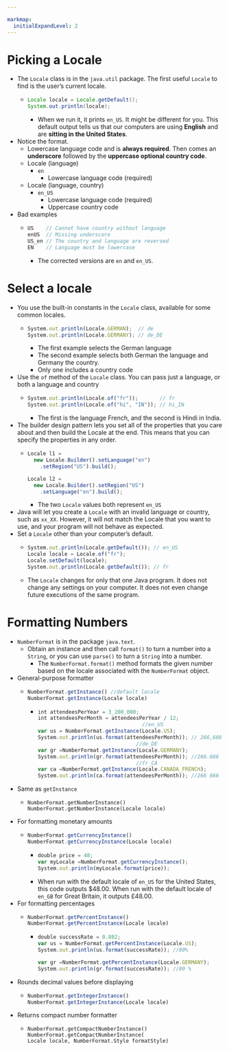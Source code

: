 ```yaml
---

markmap:
  initialExpandLevel: 2
---
```

# **Picking a Locale**
- The `Locale` class is in the `java.util` package. The first
 useful `Locale` to find is the user’s current locale.
  - ```java
    Locale locale = Locale.getDefault();
    System.out.println(locale);
    ```
    - When we run it, it prints `en_US`. It might be different for you. 
    This default output tells us that our computers are using
    **English** and are **sitting in the United States**.
- Notice the format.
  - Lowercase language code and is **always required**.
    Then comes an **underscore** followed by the 
    **uppercase optional country code**.
  - Locale
(language)
    - `en`
      - Lowercase 
        language
        code (required)
  - Locale
(language, country)
    - `en_US`
      - Lowercase 
        language
        code (required)
      - Uppercase
        country
        code
- Bad examples
  - ```js
    US    // Cannot have country without language
    enUS  // Missing underscore
    US_en // The country and language are reversed
    EN    // Language must be lowercase
    ```
    - The corrected versions are `en` and `en_US`.
# **Select a locale**
- You use the built-­in constants in the `Locale` 
class, available for some common locales.
  - ```js
    System.out.println(Locale.GERMAN);  // de
    System.out.println(Locale.GERMANY); // de_DE
    ```
    - The first example selects the German language
    - The second example selects both German 
      the language and Germany the country.
    - Only one includes a country code
- Use the `of` method of the `Locale` class. You can pass
  just a language, or both a language and country
  - ```js
    System.out.println(Locale.of("fr"));       // fr
    System.out.println(Locale.of("hi", "IN")); // hi_IN
    ```
    - The first is the language French, and the second is Hindi in India.
- The builder design pattern lets you set all of the properties that you 
care about and then build the Locale at the end. This means that 
you can specify the properties in any order.
  - ```js
    Locale l1 = 
      new Locale.Builder().setLanguage("en")
        .setRegion("US").build();

    Locale l2 = 
      new Locale.Builder().setRegion("US")
        .setLanguage("en").build();
    ```
    - The two `Locale` values both 
represent `en_US`
- Java will let you create a `Locale` with an invalid language or country, such as `xx_XX`. 
However, it will not match the Locale that you want to use, and your program will not 
behave as expected.
- Set a `Locale` other than your computer’s default.
  - ```js
    System.out.println(Locale.getDefault()); // en_US
    Locale locale = Locale.of("fr");
    Locale.setDefault(locale);
    System.out.println(Locale.getDefault()); // fr
    ```
  - ­The `Locale` changes for only that one Java program. It does not 
  change any settings on your computer. It does not even change 
  future executions of the same program.
# **Formatting Numbers**
- `NumberFormat` is in the package `java.text`.
  - Obtain an instance and then call `format()` to turn a number 
  into a `String`, or you can use `parse()` to turn a `String` into 
  a number.
    - The `NumberFormat.format()` method formats the
     given number based on the locale associated 
     with the `NumberFormat` object.
- General-­purpose formatter
  - ```js
    NumberFormat.getInstance() //default locale
    NumberFormat.getInstance(Locale locale)
    ```
    - ```js
      int attendeesPerYear = 3_200_000;
      int attendeesPerMonth = attendeesPerYear / 12;
                                        //en_US
      var us = NumberFormat.getInstance(Locale.US);
      System.out.println(us.format(attendeesPerMonth)); // 266,666
                                      //de_DE
      var gr =NumberFormat.getInstance(Locale.GERMANY);
      System.out.println(gr.format(attendeesPerMonth)); //266.666
                                      //fr_CA
      var ca =NumberFormat.getInstance(Locale.CANADA_FRENCH);
      System.out.println(ca.format(attendeesPerMonth)); //266 666
      ```
- Same as `getInstance`
  - ```
    NumberFormat.getNumberInstance()
    NumberFormat.getNumberInstance(Locale locale)
    ```
- For formatting monetary amounts
  - ```js
    NumberFormat.getCurrencyInstance()
    NumberFormat.getCurrencyInstance(Locale locale)
    ```
    - ```js
      double price = 48;
      var myLocale =NumberFormat.getCurrencyInstance();
      System.out.println(myLocale.format(price));
      ```
    - When run with the default locale of `en_US` for the United States, 
    this code outputs $48.00. 
    When run with the default locale of  `en_GB` for  Great Britain, it
    outputs £48.00.
- For formatting percentages
  - ```js
    NumberFormat.getPercentInstance()
    NumberFormat.getPercentInstance(Locale locale)
    ```
    - ```js
      double successRate = 0.802;
      var us = NumberFormat.getPercentInstance(Locale.US);
      System.out.println(us.format(successRate)); //80%

      var gr =NumberFormat.getPercentInstance(Locale.GERMANY);
      System.out.println(gr.format(successRate)); //80 %
      ```
- Rounds decimal values before displaying
  - ```js
    NumberFormat.getIntegerInstance()
    NumberFormat.getIntegerInstance(Locale locale)
    ```
- Returns compact number formatter
  - ```
    NumberFormat.getCompactNumberInstance()
    NumberFormat.getCompactNumberInstance(
    Locale locale, NumberFormat.Style formatStyle)
    ```